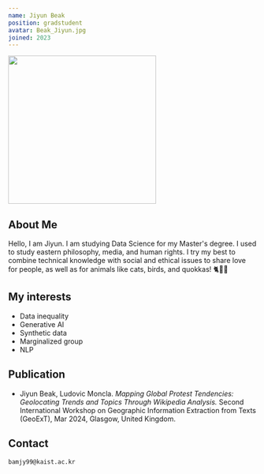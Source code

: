 ```yaml
---
name: Jiyun Beak
position: gradstudent
avatar: Beak_Jiyun.jpg
joined: 2023
---
```


<img width="300" src="{{site.baseurl}}/images/people/{{page.avatar}}" onerror="this.src='{{site.baseurl}}/images/people/404.jpg';" data-action="zoom">

## About Me
Hello, I am Jiyun. I am studying Data Science for my Master's degree. I used to study eastern philosophy, media, and human rights. I try my best to combine technical knowledge with social and ethical issues to share love for people, as well as for animals like cats, birds, and quokkas! 🐈🐧🐹

## My interests
* Data inequality
* Generative AI
* Synthetic data
* Marginalized group
* NLP

## Publication
* Jiyun Beak, Ludovic Moncla. *Mapping Global Protest Tendencies: Geolocating Trends and Topics Through Wikipedia Analysis.* Second International Workshop on Geographic Information Extraction from Texts (GeoExT), Mar 2024, Glasgow, United Kingdom.

## Contact
<i class="fa fa-envelope-o"></i>  `bamjy99@kaist.ac.kr`<br>
